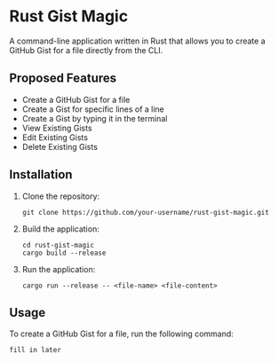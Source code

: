 # Rust Gist Magic

A command-line application written in Rust that allows you to create a GitHub Gist for a file directly from the CLI.

## Proposed Features

- Create a GitHub Gist for a file
- Create a Gist for specific lines of a line
-  Create a Gist by typing it in the terminal
- View Existing Gists
- Edit Existing Gists
- Delete Existing Gists 


## Installation

1. Clone the repository:

    ```shell
    git clone https://github.com/your-username/rust-gist-magic.git
    ```

2. Build the application:

    ```shell
    cd rust-gist-magic
    cargo build --release
    ```

3. Run the application:

    ```shell
    cargo run --release -- <file-name> <file-content>
    ```

## Usage

To create a GitHub Gist for a file, run the following command:


```fill in later```
